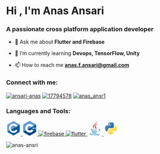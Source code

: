 <h1 align="left">Hi , I'm Anas Ansari</h1>
<h3 align="left">A passionate cross platform application developer</h3>

- 💬 Ask me about **Flutter and Firebase**

- 🌱 I’m currently learning **Devops, TensorFlow, Unity**

- 📫 How to reach me **anas.f.ansari@gmail.com**

<h3 align="left">Connect with me:</h3>
<p align="left">
<a href="https://linkedin.com/in/ansari-anas" target="blank"><img align="center" src="https://raw.githubusercontent.com/rahuldkjain/github-profile-readme-generator/master/src/images/icons/Social/linked-in-alt.svg" alt="ansari-anas" height="30" width="40" /></a>
<a href="https://stackoverflow.com/users/17794578" target="blank"><img align="center" src="https://raw.githubusercontent.com/rahuldkjain/github-profile-readme-generator/master/src/images/icons/Social/stack-overflow.svg" alt="17794578" height="30" width="40" /></a>
<a href="https://instagram.com/anas_ansr1" target="blank"><img align="center" src="https://raw.githubusercontent.com/rahuldkjain/github-profile-readme-generator/master/src/images/icons/Social/instagram.svg" alt="anas_ansr1" height="30" width="40" /></a>
</p>

<h3 align="left">Languages and Tools:</h3>
<p align="left"> <a href="https://www.cprogramming.com/" target="_blank" rel="noreferrer"> <img src="https://raw.githubusercontent.com/devicons/devicon/master/icons/c/c-original.svg" alt="c" width="40" height="40"/> </a> <a href="https://www.w3schools.com/cpp/" target="_blank" rel="noreferrer"> <img src="https://raw.githubusercontent.com/devicons/devicon/master/icons/cplusplus/cplusplus-original.svg" alt="cplusplus" width="40" height="40"/> </a> <a href="https://firebase.google.com/" target="_blank" rel="noreferrer"> <img src="https://www.vectorlogo.zone/logos/firebase/firebase-icon.svg" alt="firebase" width="40" height="40"/> </a> <a href="https://flutter.dev" target="_blank" rel="noreferrer"> <img src="https://www.vectorlogo.zone/logos/flutterio/flutterio-icon.svg" alt="flutter" width="40" height="40"/> </a> <a href="https://www.java.com" target="_blank" rel="noreferrer"> <img src="https://raw.githubusercontent.com/devicons/devicon/master/icons/java/java-original.svg" alt="java" width="40" height="40"/> </a> <a href="https://www.python.org" target="_blank" rel="noreferrer"> <img src="https://raw.githubusercontent.com/devicons/devicon/master/icons/python/python-original.svg" alt="python" width="40" height="40"/> </a> </p>

<p><img align="left" src="https://github-readme-stats.vercel.app/api/top-langs?username=anas-ansri&show_icons=true&locale=en&layout=compact" alt="anas-ansri" /></p>

<!-- <p>&nbsp;<img align="center" src="https://github-readme-stats.vercel.app/api?username=anas-ansri&show_icons=true&locale=en" alt="anas-ansri" /></p> -->
